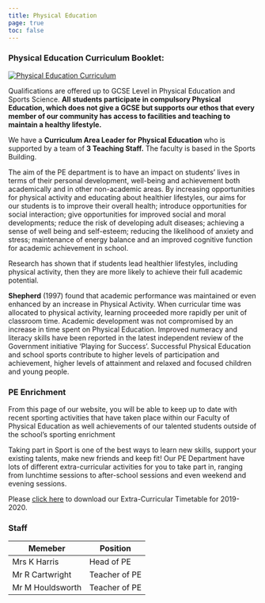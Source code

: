 ```yaml
---
title: Physical Education
page: true
toc: false
---
```


### Physical Education Curriculum Booklet: 
[![Physical Education Curriculum](https://stjosephsbolton.org.uk/wp-content/uploads/2022/03/PE-Capture-208x300.png)](https://stjosephsbolton.org.uk/wp-content/uploads/2022/03/Departmental-Curriculum-Guide-PE.pdf)

Qualifications are offered up to GCSE Level in Physical Education and Sports Science.  **All students participate in compulsory Physical Education, which does not give a GCSE but supports our ethos that every member of our community has access to facilities and teaching to maintain a healthy lifestyle.**

We have a **Curriculum Area Leader for Physical Education** who is supported by a team of **3 Teaching Staff.**  The faculty is based in the Sports Building.

The aim of the PE department is to have an impact on students’ lives in terms of their personal development, well-being and achievement both academically and in other non-academic areas. By increasing opportunities for physical activity and educating about healthier lifestyles, our aims for our students is to improve their overall health; introduce opportunities for social interaction; give opportunities for improved social and moral developments; reduce the risk of developing adult diseases; achieving a sense of well being and self-esteem; reducing the likelihood of anxiety and stress; maintenance of energy balance and an improved cognitive function for academic achievement in school.

Research has shown that if students lead healthier lifestyles, including physical activity, then they are more likely to achieve their full academic potential.

**Shepherd** (1997) found that academic performance was maintained or even enhanced by an increase in Physical Activity. When curricular time was allocated to physical activity, learning proceeded more rapidly per unit of classroom time. Academic development was not compromised by an increase in time spent on Physical Education. Improved numeracy and literacy skills have been reported in the latest independent review of the Government initiative ‘Playing for Success’. Successful Physical Education and school sports contribute to higher levels of participation and achievement, higher levels of attainment and relaxed and focused children and young people.

### PE Enrichment
From this page of our website, you will be able to keep up to date with recent sporting activities that have taken place within our Faculty of Physical Education as well achievements of our talented students outside of the school’s sporting enrichment

Taking part in Sport is one of the best ways to learn new skills, support your existing talents, make new friends and keep fit!  Our PE Department have lots of different extra-curricular activities for you to take part in, ranging from lunchtime sessions to after-school sessions and even weekend and evening sessions.

Please [click here](https://stjosephsbolton.org.uk/wp-content/uploads/2020/07/Extra-curricular-2020-.pdf) to download our Extra-Curricular Timetable for 2019-2020.

### Staff

| Memeber           | Position          | 
|-------------------|-------------------|
| Mrs K Harris      | Head of PE        |
| Mr R Cartwright   | Teacher of PE     | 
| Mr M Houldsworth  | Teacher of PE     | 